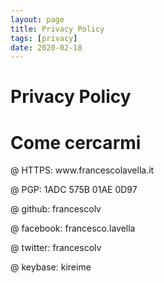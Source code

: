 ```yaml
---
layout: page
title: Privacy Policy
tags: [privacy]
date: 2020-02-18
---
```

<h1>Privacy Policy</h1>

<h1>Come cercarmi</h1>
@ HTTPS: www.francescolavella.it

@ PGP: 1ADC 575B 01AE 0D97

@ github: francescolv

@ facebook: francesco.lavella

@ twitter: francescolv

@ keybase: kireime
